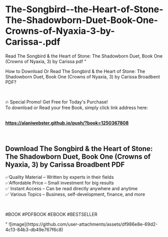 # The-Songbird--the-Heart-of-Stone-The-Shadowborn-Duet-Book-One-Crowns-of-Nyaxia-3-by-Carissa-.pdf
Read The Songbird &amp; the Heart of Stone: The Shadowborn Duet, Book One (Crowns of Nyaxia, 3) by Carissa  pdf
"<p>How to Download Or Read The Songbird & the Heart of Stone: The Shadowborn Duet, Book One (Crowns of Nyaxia, 3) by Carissa Broadbent PDF?</p>
<p>&nbsp;</p>
<p>&#128293;  Special Promo! Get Free for Today's Purchase!<br />To download or Read your free Book, simply click link address here:&nbsp;<br />&nbsp;</p>
<p><a href=""https://alaniwebster.github.io/push/?book=1250367808""><strong>https://alaniwebster.github.io/push/?book=1250367808</strong></a></p>
<p>&nbsp;</p>
<h2>Download The Songbird & the Heart of Stone: The Shadowborn Duet, Book One (Crowns of Nyaxia, 3) by Carissa Broadbent PDF</h2>
<p>&#x2705;Quality Material &ndash; Written by experts in their fields<br />&#x2705;Affordable Price &ndash; Small investment for big results<br />&#x2705; Instant Access &ndash; Can be read directly anywhere and anytime<br />&#x2705; Various Topics &ndash; Business, self-development, finance, and more</p>
<p>&nbsp;</p>
<p>#BOOK #PDFBOOK #EBOOK #BESTSELLER</p>
"
![image](https://github.com/user-attachments/assets/df986e8e-69d2-4c13-84b3-db49e767f6c8)
